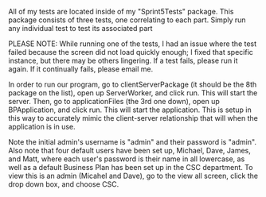 All of my tests are located inside of my "Sprint5Tests" package.
This package consists of three tests, one correlating to each part. Simply run any individual test to test its associated part

PLEASE NOTE: While running one of the tests, I had an issue where the test failed because the screen did not load quickly enough; I fixed that specific instance, but there may be others lingering. If a test fails, please run it again. If it continually fails, please email me.

In order to run our program, go to clientServerPackage (it should be the 8th package on the list), open up ServerWorker, and click run. This will start the server. Then, go to applicationFiles (the 3rd one down), open up BPApplication, and click run. This will start the application. This is setup in this way to accurately mimic the client-server relationship that will when the application is in use. 

Note the initial admin's username is "admin" and their password is "admin". Also note that four default users have been set up, Michael, Dave, James, and Matt, where each user's password is their name in all lowercase, as well as a default Business Plan has been set up in the CSC department. To view this is an admin (Micahel and Dave), go to the view all screen, click the drop down box, and choose CSC.